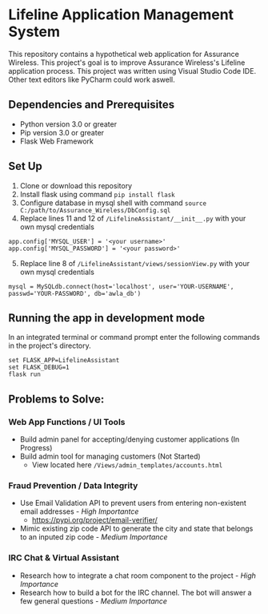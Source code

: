 # Lifeline Application Management System 
This repository contains a hypothetical web application for Assurance Wireless. This project's goal is to improve Assurance Wireless's Lifeline application process. This project was written using Visual Studio Code IDE. Other text editors like PyCharm could work aswell.

## Dependencies and Prerequisites
* Python version 3.0 or greater 
* Pip version 3.0 or greater
* Flask Web Framework

## Set Up
1. Clone or download this repository
2. Install flask using command `pip install flask`
3. Configure database in mysql shell with command `source C:/path/to/Assurance_Wireless/DbConfig.sql`
4. Replace lines 11 and 12 of `/LifelineAssistant/__init__.py` with your own mysql credentials
```
app.config['MYSQL_USER'] = '<your username>'
app.config['MYSQL_PASSWORD'] = '<your password>'
```
5. Replace line 8 of `/LifelineAssistant/views/sessionView.py` with your own mysql credentials
```
mysql = MySQLdb.connect(host='localhost', user='YOUR-USERNAME', passwd='YOUR-PASSWORD', db='awla_db')
```

## Running the app in development mode
In an integrated terminal or command prompt enter the following commands in the project's directory.
```
set FLASK_APP=LifelineAssistant 
set FLASK_DEBUG=1
flask run
````

## Problems to Solve: 
### Web App Functions / UI Tools
* Build admin panel for accepting/denying customer applications (In Progress)
* Build admin tool for managing customers (Not Started)
  * View located here `/Views/admin_templates/accounts.html`
 
 ### Fraud Prevention / Data Integrity 
 * Use Email Validation API to prevent users from entering non-existent email addresses - *High Importantce*
   * https://pypi.org/project/email-verifier/
 * Mimic existing zip code API to generate the city and state that belongs to an inputed zip code - *Medium Importance* 

### IRC Chat & Virtual Assistant
* Research how to integrate a chat room component to the project - *High Importance*
* Research how to build a bot for the IRC channel. The bot will answer a few general questions - *Medium Importance*
